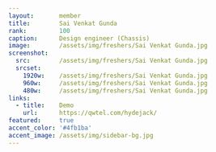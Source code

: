 ```yaml
---
layout:       member
title:        Sai Venkat Gunda
rank:         100
caption:      Design engineer (Chassis)
image:        /assets/img/freshers/Sai Venkat Gunda.jpg
screenshot:
  src:        /assets/img/freshers/Sai Venkat Gunda.jpg
  srcset:
    1920w:    /assets/img/freshers/Sai Venkat Gunda.jpg
    960w:     /assets/img/freshers/Sai Venkat Gunda.jpg
    480w:     /assets/img/freshers/Sai Venkat Gunda.jpg
links:
  - title:    Demo
    url:      https://qwtel.com/hydejack/
featured:     true
accent_color: '#4fb1ba'
accent_image: /assets/img/sidebar-bg.jpg
---
```

